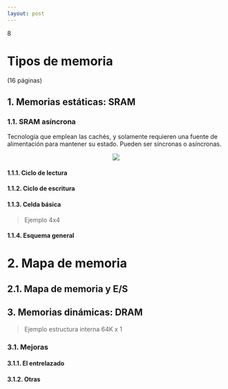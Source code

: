 ```yaml
--- 
layout: post
---
```

<div class="header">
  <div class="numbrerUnit">8</div>
  <h1>Tipos de memoria</h1>
  <subtitle> </subtitle>
</div>

(16 páginas)

## 1. Memorias estáticas: SRAM
### 1.1. SRAM asíncrona
Tecnología que emplean las cachés, y solamente requieren una fuente de alimentación para mantener su estado. Pueden ser síncronas o asíncronas.
<center><img src="https://i.gyazo.com/9c3600c9d61443d5648654905711fd45.png"></center>

#### 1.1.1. Ciclo de lectura
#### 1.1.2. Ciclo de escritura
#### 1.1.3. Celda básica

> Ejemplo 4x4

#### 1.1.4. Esquema general

# 2. Mapa de memoria
## 2.1. Mapa de memoria y E/S

## 3. Memorias dinámicas: DRAM

> Ejemplo estructura interna 64K x 1

### 3.1. Mejoras
#### 3.1.1. El entrelazado
#### 3.1.2. Otras
